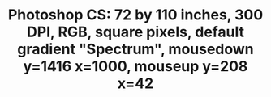 ---
ee_id: '222'
site: '1'
type: '2'
url: 2009-004-photoshop-cs
title: 'Photoshop CS: 72 by 110 inches, 300 DPI, RGB, square pixels, default gradient
  "Spectrum", mousedown y=1416 x=1000, mouseup y=208 x=42'
year: '2009'
display_year: '2009'
medium: Chromogenic print
dims: 72 x 110 inches
pitch:
ps:
live_url:
related:
youtube:
related_code:
imgs: photoshop-cs-2009-004-full-database-sb.jpg
subheading:
download:
add_credit:
commission:
layout: things-i-made
---